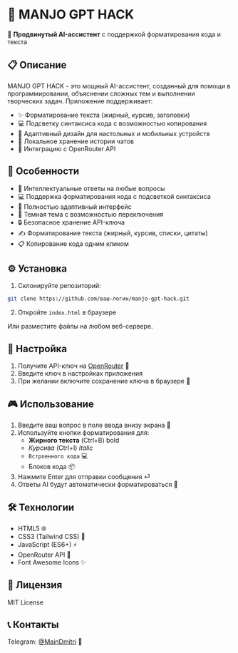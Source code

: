 # 🤖 MANJO GPT HACK

🚀 **Продвинутый AI-ассистент** с поддержкой форматирования кода и текста

## 📋 Описание

MANJO GPT HACK - это мощный AI-ассистент, созданный для помощи в программировании, объяснении сложных тем и выполнении творческих задач. Приложение поддерживает:

- ✨ Форматирование текста (жирный, курсив, заголовки)
- 💻 Подсветку синтаксиса кода с возможностью копирования
- 📱 Адаптивный дизайн для настольных и мобильных устройств
- 💾 Локальное хранение истории чатов
- 🔌 Интеграцию с OpenRouter API

## 🌟 Особенности

- 🤖 Интеллектуальные ответы на любые вопросы
- 💻 Поддержка форматирования кода с подсветкой синтаксиса
- 📱 Полностью адаптивный интерфейс
- 🌙 Темная тема с возможностью переключения
- 🔒 Безопасное хранение API-ключа
- ✍️ Форматирование текста (жирный, курсив, списки, цитаты)
- 📋 Копирование кода одним кликом

## ⚙️ Установка

1. Склонируйте репозиторий:
```bash
git clone https://github.com/ваш-логин/manjo-gpt-hack.git
```

2. Откройте `index.html` в браузере

Или разместите файлы на любом веб-сервере.

## 🔧 Настройка

1. Получите API-ключ на [OpenRouter](https://openrouter.ai/keys) 🔑
2. Введите ключ в настройках приложения
3. При желании включите сохранение ключа в браузере 💾

## 🎮 Использование

1. Введите ваш вопрос в поле ввода внизу экрана 💬
2. Используйте кнопки форматирования для:
   - **Жирного текста** (Ctrl+B)  bold
   - *Курсива* (Ctrl+I) *italic*
   - `Встроенного кода` 💻
   - Блоков кода 📦
3. Нажмите Enter для отправки сообщения ⏎
4. Ответы AI будут автоматически форматироваться 🎨

## 🛠 Технологии

- HTML5 🌐
- CSS3 (Tailwind CSS) 🎨
- JavaScript (ES6+) ⚡
- OpenRouter API 🔌
- Font Awesome Icons ✨

## 📄 Лицензия

MIT License

## 📞 Контакты

Telegram: [@MainDmitri](https://t.me/+ljjWYzOTHgBkN2Rk) 📱

